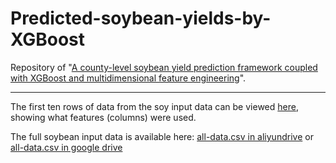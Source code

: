 # Predicted-soybean-yields-by-XGBoost
 Repository of "[A county-level soybean yield prediction framework coupled with XGBoost and multidimensional feature engineering](https://doi.org/10.1016/j.jag.2023.103269)".

------

The first ten rows of data from the soy input data can be viewed [here](https://github.com/Pinery-lee/Predicted-soybean-yields-by-XGBoost/tree/main/data), showing what features (columns) were used.

The full soybean input data is available here: [all-data.csv in aliyundrive](https://www.aliyundrive.com/s/CzehXxE8PnZ) or [all-data.csv in google drive](https://drive.google.com/file/d/1yrPAevdaZsUzzoarbFJk28RP_RPLHa_7/view?usp=sharing)
